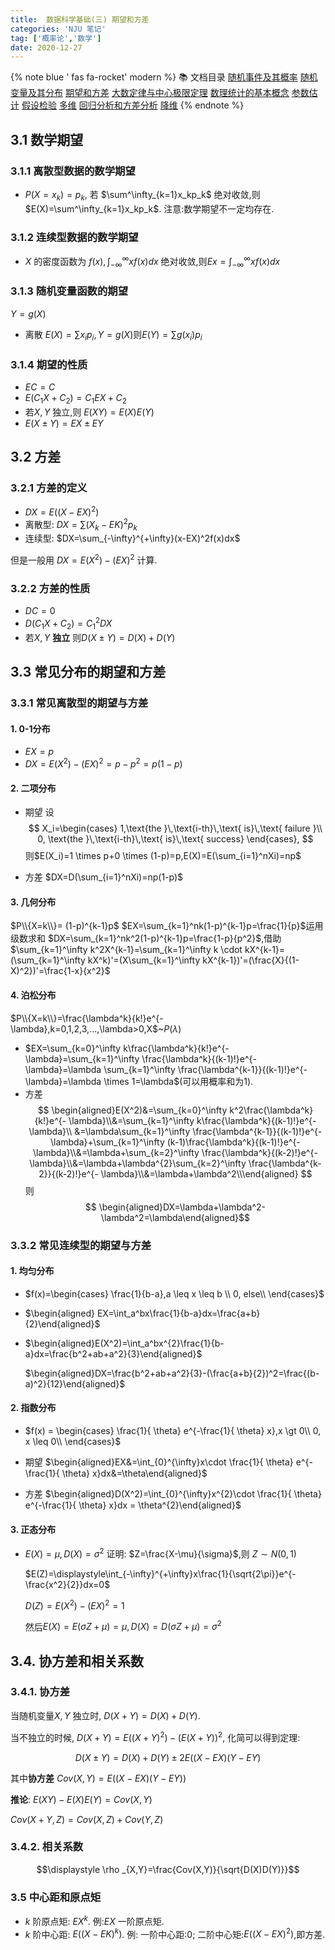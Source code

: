 ```yaml
---
title:  数据科学基础(三) 期望和方差
categories: 'NJU 笔记'
tag: ['概率论','数学']
date: 2020-12-27
---
```

 

{% note blue ' fas fa-rocket' modern %}
📚 文档目录
<a href="/2020/12/27/数据科学基础/数据科学基础_01">随机事件及其概率</a>
<a href="/2020/12/27/数据科学基础/数据科学基础_02">随机变量及其分布</a>
<a href="/2020/12/27/数据科学基础/数据科学基础_03">期望和方差</a>
<a href="/2020/12/27/数据科学基础/数据科学基础_04">大数定律与中心极限定理</a>
<a href="/2020/12/27/数据科学基础/数据科学基础_05">数理统计的基本概念</a>
<a href="/2020/12/27/数据科学基础/数据科学基础_06">参数估计</a>
<a href="/2020/12/27/数据科学基础/数据科学基础_07">假设检验</a>
<a href="/2020/12/27/数据科学基础/数据科学基础_08">多维</a>
<a href="/2020/12/27/数据科学基础/数据科学基础_09">回归分析和方差分析</a>
<a href="/2020/12/27/数据科学基础/数据科学基础_10">降维</a>
{% endnote %}



## 3.1 数学期望

### 3.1.1 离散型数据的数学期望 

+ $P(X=x_k)= p_k,$ 若 $\sum^\infty_{k=1}x_kp_k$ 绝对收敛,则 $E(X)=\sum^\infty_{k=1}x_kp_k$.
  注意:数学期望不一定均存在.

### 3.1.2 连续型数据的数学期望 

+ $X$ 的密度函数为 $f(x),\int_{-\infty}^{\infty}xf(x)dx$ 绝对收敛,则$Ex = \int_{-\infty}^{\infty}xf(x)dx$

### 3.1.3 随机变量函数的期望

$Y=g(X)$

+ 离散 $E(X)=\sum x_i p_i,Y=g(X)$则$E(Y)=\sum g(x_i)p_i$

### 3.1.4 期望的性质

+ $EC=C$
+ $E(C_1X+C_2)=C_1EX+C_2$
+ 若$X,Y$ 独立,则 $E(XY)=E(X)E(Y)$
+ $E(X \pm Y)=EX \pm EY$           

## 3.2 方差

### 3.2.1 方差的定义

+ $DX = E((X-EX)^2)$
+ 离散型: $DX=\sum(X_k-EK)^2p_k$
+ 连续型: $DX=\sum_{-\infty}^{+\infty}(x-EX)^2f(x)dx$

但是一般用 $DX=E(X^2)-(EX)^2$ 计算.

### 3.2.2 方差的性质

+ $DC=0$
+ $D(C_1X+C_2) = C_1^2DX$
+ 若$X,Y$ **独立** 则$D(X \pm Y) = D(X)+D(Y)$

## 3.3 常见分布的期望和方差

### 3.3.1 常见离散型的期望与方差

#### 1. 0-1分布

+ $EX = p$
+ $DX=E(X^2)-(EX)^2=p-p^2=p(1-p)$

#### 2. 二项分布

+ 期望
  设
  $$
  X_i=\begin{cases}
    1,\text{the }\,\text{i-th}\,\text{ is}\,\text{ failure }\\
    0, \text{the }\,\text{i-th}\,\text{ is}\,\text{ success}
  \end{cases},
  $$
  则$E(X_i)=1 \times p+0 \times (1-p)=p,E(X)=E(\sum_{i=1}^nXi)=np$

+ 方差
  $DX=D(\sum_{i=1}^nXi)=np(1-p)$ 

#### 3. 几何分布

$P\\{X=k\\}= (1-p)^{k-1}p$
$EX=\sum_{k=1}^nk(1-p)^{k-1}p=\frac{1}{p}$运用级数求和
$DX=\sum_{k=1}^nk^2(1-p)^{k-1}p=\frac{1-p}{p^2}$,借助$\sum_{k=1}^\infty k^2X^{k-1}=\sum_{k=1}^\infty k \cdot kX^{k-1}=(\sum_{k=1}^\infty  kX^k)'=(X\sum_{k=1}^\infty  kX^{k-1})'=(\frac{X}{(1-X)^2})'=\frac{1-x}{x^2}$

#### 4. 泊松分布

$P\\{X=k\\}=\frac{\lambda^k}{k!}e^{- \lambda},k=0,1,2,3,...,\lambda>0,X$~$P(\lambda)$

+ $EX=\sum_{k=0}^\infty k\frac{\lambda^k}{k!}e^{- \lambda}=\sum_{k=1}^\infty \frac{\lambda^k}{(k-1)!}e^{- \lambda}=\lambda \sum_{k=1}^\infty \frac{\lambda^{k-1}}{(k-1)!}e^{- \lambda}=\lambda \times 1=\lambda$(可以用概率和为1).
+ 方差 
  $$
  \begin{aligned}E(X^2)&=\sum_{k=0}^\infty k^2\frac{\lambda^k}{k!}e^{- \lambda}\\&=\sum_{k=1}^\infty k\frac{\lambda^k}{(k-1)!}e^{- \lambda}\\
  &=\lambda\sum_{k=1}^\infty \frac{\lambda^{k-1}}{(k-1)!}e^{- \lambda}+\sum_{k=1}^\infty (k-1)\frac{\lambda^k}{(k-1)!}e^{- \lambda}\\&=\lambda+\sum_{k=2}^\infty \frac{\lambda^k}{(k-2)!}e^{- \lambda}\\&=\lambda+\lambda^{2}\sum_{k=2}^\infty \frac{\lambda^{k-2}}{(k-2)!}e^{- \lambda}\\&=\lambda+\lambda^2\\\end{aligned}
  $$
  则
  $$
  \begin{aligned}DX=\lambda+\lambda^2-\lambda^2=\lambda\end{aligned}$$

### 3.3.2 常见连续型的期望与方差

#### 1. 均匀分布

+ $f(x)=\begin{cases}
  \frac{1}{b-a},a \leq x \leq b \\
  0, else\\
  \end{cases}$

+ $\begin{aligned}
  EX=\int_a^bx\frac{1}{b-a}dx=\frac{a+b}{2}\end{aligned}$
+ $\begin{aligned}E(X^2)=\int_a^bx^{2}\frac{1}{b-a}dx=\frac{b^2+ab+a^2}{3}\end{aligned}$


  $\begin{aligned}DX=\frac{b^2+ab+a^2}{3}-(\frac{a+b}{2})^2=\frac{(b-a)^2}{12}\end{aligned}$

#### 2. 指数分布

+ $f(x) = \begin{cases}
  \frac{1}{ \theta} e^{-\frac{1}{ \theta} x},x \gt 0\\
   0, x \leq 0\\
  \end{cases}$


+ 期望
  $\begin{aligned}EX&=\int_{0}^{\infty}x\cdot \frac{1}{ \theta} e^{-\frac{1}{ \theta} x}dx&=\theta\end{aligned}$

+ 方差
  $\begin{aligned}D(X^2)=\int_{0}^{\infty}x^{2}\cdot \frac{1}{ \theta} e^{-\frac{1}{ \theta} x}dx = \theta^{2}\end{aligned}$

#### 3. 正态分布

+ $E(X)=\mu,D(X)=\sigma^2$
  证明:
     $Z=\frac{X-\mu}{\sigma}$,则 $Z\sim N(0,1)$

     $E(Z)=\displaystyle\int_{-\infty}^{+\infty}x\frac{1}{\sqrt{2\pi}}e^{-\frac{x^2}{2}}dx=0$

     $D(Z)=E(X^2)-(EX)^2=1$   

     然后$E(X)=E(\sigma Z+\mu)=\mu,D(X)=D(\sigma Z+\mu)=\sigma^2$

## 3.4. 协方差和相关系数

### 3.4.1. 协方差

当随机变量$X,Y$ 独立时, $D(X+Y) = D(X)+D(Y)$.

当不独立的时候,  $D(X+Y) = E((X+Y)^2)-(E(X+Y))^2$, 化简可以得到定理:

$$
D(X \pm Y) = D(X)+D(Y)\pm 2E((X-EX)(Y-EY)
$$

其中**协方差** $Cov(X,Y)=E((X-EX)(Y-EY))$

**推论**: $E(XY)-E(X)E(Y)=Cov(X,Y)$

$Cov(X+Y,Z)=Cov(X,Z)+Cov(Y,Z)$

### 3.4.2. 相关系数

$$\displaystyle \rho _{X,Y}=\frac{Cov(X,Y)}{\sqrt{D(X)D(Y)}}$$

### 3.5 中心距和原点矩

+ $k$ 阶原点矩: $EX^k$. 例:$EX$ 一阶原点矩.
+ $k$ 阶中心距: $E((X-EK)^k)$. 例: 一阶中心距:0; 二阶中心矩:$E((X-EX)^2)$,即方差.
